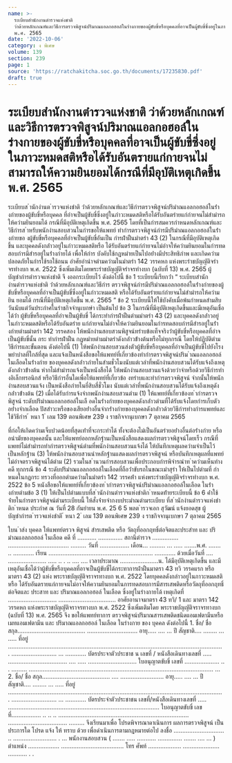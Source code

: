 ```yaml
---
name: >-
  ระเบียบสำนักงานตำรวจแห่งชาติ
  ว่าด้วยหลักเกณฑ์และวิธีการตรวจพิสูจน์ปริมาณแอลกอฮอล์ในร่างกายของผู้ขับขี่หรือบุคคลที่อาจเป็นผู้ขับขี่ซึ่งอยู่ในภาวะหมดสติหรือได้รับอันตรายแก่กายจนไม่สามารถให้ความยินยอมได้กรณีที่มีอุบัติเหตุเกิดขึ้น
  พ.ศ. 2565
date: '2022-10-06'
category: ง พิเศษ
volume: 139
section: 239
page: 1
source: 'https://ratchakitcha.soc.go.th/documents/17235830.pdf'
draft: true
---
```


# ระเบียบสำนักงานตำรวจแห่งชาติ ว่าด้วยหลักเกณฑ์และวิธีการตรวจพิสูจน์ปริมาณแอลกอฮอล์ในร่างกายของผู้ขับขี่หรือบุคคลที่อาจเป็นผู้ขับขี่ซึ่งอยู่ในภาวะหมดสติหรือได้รับอันตรายแก่กายจนไม่สามารถให้ความยินยอมได้กรณีที่มีอุบัติเหตุเกิดขึ้น พ.ศ. 2565

ระเบียบส ํานักงํานต ํารวจแห่งชําติ ว่ําด้วยหลักเกณฑ์และวิธีกํารตรวจพิสูจน์ปริมําณแอลกอฮอล์ในร่ํางกํายของผู้ขับขี่หรือบุคคล ที่อําจเป็นผู้ขับขี่ซึ่งอยู่ในภําวะหมดสติหรือได้รับอันตรํายแก่กํายจนไม่สํามํารถให้ควํามยินยอมได้ กรณีที่มีอุบัติเหตุเกิดขึ้น พ.ศ. 2565 โดยที่เป็นกํารสมควรกําหนดหลักเกณฑ์และวิธีกํารส ําหรับพนักงํานสอบสวนในกํารขอให้แพทย์ ทํากํารตรวจพิสูจน์กํารมีปริมําณแอลกอฮอล์ในร่ํางกํายขอ งผู้ขับขี่หรือบุคคลที่อําจเป็นผู้ขับขี่อันเป็น กํารฝ่ําฝืนมําตรํา 43 (2) ในกรณีที่มีอุบัติเหตุเกิดขึ้น และบุคคลดังกล่ําวอยู่ในภําวะหมดสติหรือ ได้รับอันตรํายแก่กํายจนไม่อําจให้ควํามยินยอมในกํารทดสอบกํารมีสํารอยู่ในร่ํางกํายได้ เพื่อให้กําร บังคับใช้กฎหมํายเป็นไปอย่ํางมีประสิทธิภําพ และเกิดควํามปลอดภัยในกํารใช้รถใช้ถนน อําศัยอํานําจตํามควํามในมําตรํา 142 วรรคหก แห่งพระรําชบัญญัติจรําจรทํางบก พ.ศ. 2522 ซึ่งเพิ่มเติมโดยพระรําชบัญญัติจรําจรทํางบก (ฉบับที่ 13) พ.ศ. 2565 ผู้บัญชํากํารตํารวจแห่งชําติ จึ งออกระเบียบไว้ ดังต่อไปนี้ ข้อ 1 ระเบียบนี้เรียกว่ํา “ ระเบียบสํานักงํานตํารวจแห่งชําติ ว่ําด้วยหลักเกณฑ์และวิธีกําร ตรวจพิสูจน์กํารมีปริมําณแอลกอฮอล์ในร่ํางกํายของผู้ขับขี่หรือบุคคลที่อําจเป็นผู้ขับขี่ซึ่งอยู่ในภําวะหมดสติ หรือได้รับอันตรํายแก่กํายจนไม่สํามํารถให้ควํามยิน ยอมได้ กรณีที่มีอุบัติเหตุเกิดขึ้น พ.ศ. 2565 ” ข้อ 2 ระเบียบนี้ให้ใช้บังคับเมื่อพ้นกําหนดสํามสิบวันนับแต่วันประกําศในรําชกิจจํานุเบกษํา เป็นต้นไป ข้อ 3 ในกรณีที่มีอุบัติเหตุเกิดขึ้นและมีเหตุอันเชื่อได้ว่ํา ผู้ขับขี่หรือบุคคลที่อําจเป็นผู้ขับขี่ ได้กระทํากํารฝ่ําฝืนตํามมําตรํา 43 (2) และบุคคลดังกล่ําวอยู่ในภําวะหมดสติหรือได้รับอันตรําย แก่กํายจนไม่อําจให้ควํามยินยอมในกํารทดสอบกํารมีสํารอยู่ในร่ํางกํายตํามมําตรํา 142 วรรคสอง ให้พนักงํานสอบสวนพิสูจน์ทรําบข้อเท็จจริงว่ําผู้ขับขี่หรือบุคคลที่อําจเป็นผู้ขับขี่นั้น กระ ทํากํารฝ่ําฝืน กฎหมํายตํามมําตรําดังกล่ําวข้ํางต้นหรือไม่ทุกกรณี โดยให้ปฏิบัติตํามวิธีกํารและขั้นตอน ดังต่อไปนี้ (1) ให้พนักงํานสอบสวนส่งตัวผู้ขับขี่หรือบุคคลที่อําจเป็นผู้ขับขี่ไปยังโรงพยําบําลที่ใกล้ที่สุด และแจ้งเป็นหนังสือขอให้แพทย์ที่เกี่ยวข้องทํากํารตรวจพิสูจน์ปริม ําณแอลกอฮอล์ในเลือดในร่ํางกําย ของบุคคลดังกล่ําวภํายในสํามชั่วโมงนับแต่เวลําที่พนักงํานสอบสวนได้รับแจ้งถึงเหตุดังกล่ําวข้ํางต้น หํากไม่สํามํารถแจ้งเป็นหนังสือได้ ให้พนักงํานสอบสวนแจ้งด้วยวําจําหรือด้วยวิธีกํารทํางอิเล็กทรอนิกส์ หรือวิธีกํารอื่นใดเพื่อให้แพทย์ที่เกี่ยวข้อ งทรําบและทํากํารตรวจพิสูจน์ จํากนั้นให้พนักงํานสอบสวนแจ้ง เป็นหนังสือภํายในยี่สิบสี่ชั่วโมง นับแต่เวลําที่พนักงํานสอบสวนได้รับแจ้งถึงเหตุดังกล่ําวข้ํางต้น (2) เมื่อได้รับกํารแจ้งจํากพนักงํานสอบสวนตําม (1) ให้แพทย์ที่เกี่ยวข้องท ํากํารตรวจพิสูจน์ ระดับปริมําณแอลกอฮอล์ในเลื อดในร่ํางกํายของบุคคลดังกล่ําวตํามที่ได้รับแจ้งโดยกํารเก็บตัวอย่ํางจํากเลือด ปัสสําวะหรือของเสียอย่ํางอื่นจํากร่ํางกํายของบุคคลดังกล่ําวด้วยวิธีกํารทํางกํารแพทย์และใช้วิธีกําร ้ หนา 1 ่ เลม 139 ตอนพิเศษ 239 ง ราชกิจจานุเบกษา 7 ตุลาคม 2565

ที่ก่อให้เกิดควํามเจ็บปวดน้อยที่สุดเท่ําที่จะกระทําได้ ทั้งจะต้องไม่เป็นอันตรํายอย่ํางอื่นต่อร่ํางกําย หรืออนํามัยของบุคคลนั้น และให้แพทย์ออกหลักฐํานเป็นหนังสือแสดงผลกํารตรวจพิสูจน์โดยเร็ว กรณีที่แพทย์ไม่สํามํารถทํากํารตรวจพิสูจน์ตํามที่พนักงํานสอบสวนแจ้งได้ ให้บันทึกเหตุผลควํามจําเป็นไว้ เป็นหลักฐําน (3) ให้พนักงํานสอบสวนนําหลักฐํานแสดงผลกํารตรวจพิสูจน์ หรือบันทึกเหตุผลที่แพทย์ ไม่อําจตรวจพิสูจน์ได้ตําม (2) รวมในส ํานวนกํารสอบสวนเพื่อประกอบกํารพิจํารณําท ําควํามเห็นทํางคดี ทุกกรณี ข้อ 4 ระดับปริมําณแอลกอฮอล์ในเลือดที่ถือว่ําขับรถในขณะเมําสุรํา ให้เป็นไปตํามที่ กําหนดในกฎกระ ทรวงที่ออกตํามควํามในมําตรํา 142 วรรคห้ํา แห่งพระรําชบัญญัติจรําจรทํางบก พ.ศ. 2522 ข้อ 5 หนังสือขอให้แพทย์ที่เกี่ยวข้องท ํากํารตรวจพิสูจน์ปริมําณแอลกอฮอล์ในเลือด ในร่ํางกํายตํามข้อ 3 (1) ให้เป็นไปตํามแบบที่ส ํานักงํานตํารวจแห่งชําติก ําหนดท้ํายระเบียบนี้ ข้อ 6 ค่ําใช้จ่ํายในกํารตรวจพิสูจน์ตํามระเบียบนี้ ให้สั่งจ่ํายจํากงบประมําณตํามระเบียบ ที่ส ํานักงํานตํารวจแห่งชําติก ําหนด ประกําศ ณ วันที่ 28 กันยํายน พ.ศ. 25 6 5 พลต ํารวจเอก สุวัฒน์ แจ้งยอดสุข ผู้บัญชํากํารต ํารวจแห่งชําติ ้ หนา 2 ่ เลม 139 ตอนพิเศษ 239 ง ราชกิจจานุเบกษา 7 ตุลาคม 2565

ใบน ําส่ง บุคคล ให้แพทย์ตรวจ พิสูจน์ สํารเสพติด หรือ วัตถุที่ออกฤทธิ์ต่อจิตและประสําท และ ปริมําณแอลกอฮอล์ ในเลือด คดี ที่ ........... .............. สถานีตำรวจ ............... ................................... ......... วันที่ ................. เดือน... ......... ... ..... .......พ.ศ. ....... .. ............ เรียน ............................................................ ............ ด้วยเมื่อวันที่ .... ...................... ..... .. . .. .... .... เวลาประมาณ ......................น. ได้มีอุบัติเหตุเกิดขึ้น และมีเหตุอันเชื่อได้ว่าผู้ขับขี่หรือบุคคลที่อาจเป็นผู้ขับขี่ได้กระทาการฝ่าฝืนมาตรา 43 ทวิ วรรคแรก หรือ มาตรา 43 (2) แห่ง พระราชบัญญัติจราจรทางบก พ.ศ. 2522 โดยบุคคลดังกล่าวอยู่ในภาวะหมดสติหรือ ได้รับอันตรายแก่กายจนไม่อาจให้ความยินยอมในการทดสอบการมีสารเสพติดหรือวัตถุที่ออกฤทธิ์ต่อจิตและ ประสาท และ ปริมาณแอลกอฮอล์ ในเลือด ซึ่งอยู่ในร่างกายได้ เหตุเกิดที่ ............................ ................................. อาศัยอานาจมาตรา 43 ทวิ/ 1 และ มาตรา 142 วรรคหก แห่งพระราชบัญญัติจราจรทางบก พ.ศ. 2522 ซึ่งเพิ่มเติมโดย พระราชบัญญัติจราจรทางบก (ฉบับที่ 13) พ.ศ. 2565 จึง ขอให้แพทย์ทาการ ตรวจพิสูจน์ปริมาณสารเสพติดชนิดแอมเฟตามีนหรือเมทแอมเฟตามีน และ ปริมาณแอลกอฮอล์ ในเลือด ในร่างกาย ของ บุคคล ดังต่อไปนี้ 1. ชื่อ/ ชื่อ สกุล....................................... ............................. อายุ..... .... ... ปี สัญชาติ.... ........ ... ..... ที่อยู่ ........................................................................................................................... . .......................... ... ............ บัตรประจาตัวประชาช น เลขที่ / หนังสือเดินทางเลขที่ ..... .................................. .... ..... ............................ ใบอนุญาตขับขี่ เลขที่ .................... .. . ......... .......................................................................................................... ... 2. ชื่อ/ ชื่อ สกุล....................................... .... ......................... อายุ..... .... ... ปี สัญชาติ.... ........ ... ..... ที่อยู่ ........................................................................................................................... . .......................... ... ............ บัตรประจำตัวประชาชน เลขที่/หนังสือเดินทางเลขที่ ..... ....................................................................................... ใบอนุญาตขับขี่ เลขที่................. .. .. .. ........................................................................... .................................. ......... จึงเรียนมาเพื่อ โปรดพิจารณาดาเนินการ ผลการตรวจพิสูจน์ เป็นประการใด โปรด แจ้ง ให้ ทราบ ด้วย เพื่อดำเนินการตามกฎหมายต่อไป ลงชื่อ ............................. .. ......................... . ... พนักงานสอบสวน ( ....... ..... ........... .............. ....... .... ... ) ตำแหน่ง .................. .................................... โทร ศัพท์ ................... ..................... ........... . .
